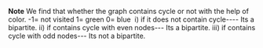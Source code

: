 **Note**
We find that whether the graph contains cycle or not with the help of color.
-1= not visited
1= green
0= blue
​
i) if it does not contain cycle---- Its a bipartite.
ii) if contains cycle with even nodes--- Its a bipartite.
iii) if contains cycle with odd nodes--- Its not a bipartite.
​
​